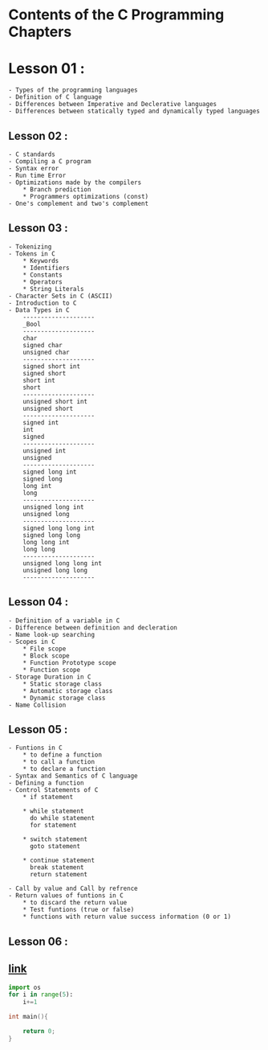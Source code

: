 # Contents of the C Programming Chapters

# Lesson 01 : 
    - Types of the programming languages
    - Definition of C language
    - Differences between Imperative and Declerative languages
    - Differences between statically typed and dynamically typed languages

## Lesson 02 :  
    - C standards
    - Compiling a C program
    - Syntax error
    - Run time Error
    - Optimizations made by the compilers
        * Branch prediction
        * Programmers optimizations (const)
    - One's complement and two's complement 
    
## Lesson 03 : 
    - Tokenizing
    - Tokens in C 
        * Keywords
        * Identifiers
        * Constants
        * Operators
        * String Literals
    - Character Sets in C (ASCII)
    - Introduction to C 
    - Data Types in C
        --------------------
        _Bool
        --------------------
        char
        signed char
        unsigned char
        --------------------
        signed short int
        signed short
        short int
        short
        --------------------
        unsigned short int
        unsigned short
        --------------------
        signed int
        int
        signed
        --------------------
        unsigned int
        unsigned
        --------------------
        signed long int
        signed long
        long int
        long
        --------------------
        unsigned long int
        unsigned long
        --------------------
        signed long long int
        signed long long
        long long int
        long long
        --------------------
        unsigned long long int
        unsigned long long
        --------------------

## Lesson 04 :
    - Definition of a variable in C
    - Difference between definition and decleration
    - Name look-up searching
    - Scopes in C
        * File scope
        * Block scope
        * Function Prototype scope
        * Function scope
    - Storage Duration in C
        * Static storage class
        * Automatic storage class
        * Dynamic storage class
    - Name Collision
    
## Lesson 05 :
    - Funtions in C
        * to define a function
        * to call a function
        * to declare a function
    - Syntax and Semantics of C language
    - Defining a function
    - Control Statements of C
        * if statement
          
        * while statement
          do while statement
          for statement
          
        * switch statement
          goto statement
          
        * continue statement
          break statement
          return statement
          
    - Call by value and Call by refrence
    - Return values of funtions in C
        * to discard the return value
        * Test funtions (true or false)
        * functions with return value success information (0 or 1)
        

## Lesson 06 :






## [link](https://github.com/mmtaksuu/c_couse_notes)

``` python
import os
for i in range(5):
    i+=1
```

``` c
int main(){

    return 0;
}
```